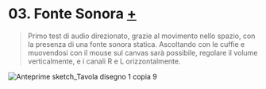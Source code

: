# 03. Fonte Sonora [+](https://editor.p5js.org/RobertoAlesi/full/uRUO9Axk3)
>Primo test di audio direzionato, grazie al movimento nello spazio, con la presenza di una fonte sonora statica.
>Ascoltando con le cuffie e muovendosi con il mouse sul canvas sarà possibile, regolare il volume verticalmente, e i canali R e L orizzontalmente.

![Anteprime sketch_Tavola disegno 1 copia 9](https://user-images.githubusercontent.com/76455356/116573164-db5dee80-a90c-11eb-857d-713db5d76012.png)
